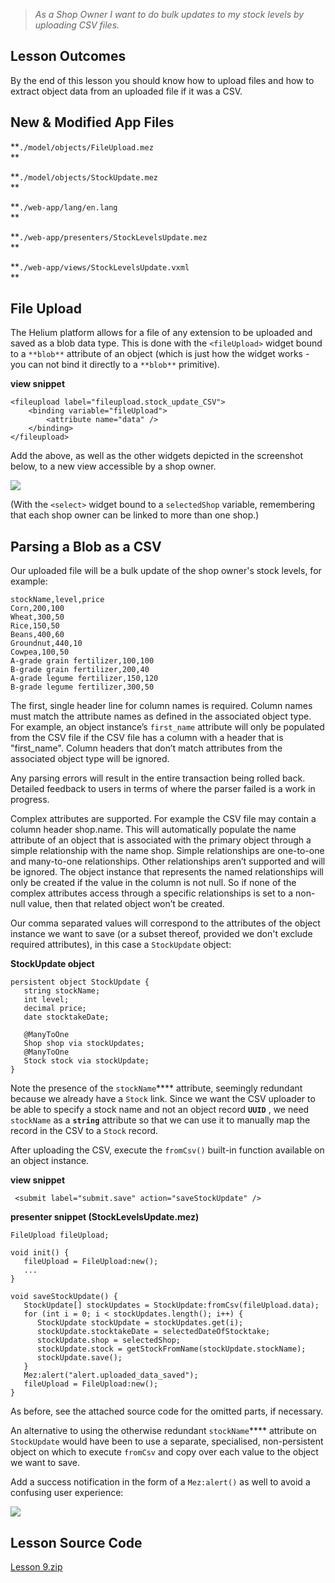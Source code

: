 > _As a Shop Owner I want to do bulk updates to my stock levels by uploading CSV files._

  


  


## Lesson Outcomes

By the end of this lesson you should know how to upload files and how to extract object data from an uploaded file if it was a CSV. 

  


  


## New & Modified App Files

**`./model/objects/FileUpload.mez`  
**

**`./model/objects/StockUpdate.mez`  
**

**`./web-app/lang/en.lang`  
**

**`./web-app/presenters/StockLevelsUpdate.mez`  
**

**`./web-app/views/StockLevelsUpdate.vxml`  
**

  


  


## File Upload

The Helium platform allows for a file of any extension to be uploaded and saved as a blob data type. This is done with the `<fileUpload>` widget bound to a `**blob**` attribute of an object (which is just how the widget works - you can not bind it directly to a `**blob**` primitive).

**view snippet**
    
    
    <fileupload label="fileupload.stock_update_CSV">
    	<binding variable="fileUpload">
    		<attribute name="data" />
    	</binding>
    </fileupload>

Add the above, as well as the other widgets depicted in the screenshot below, to a new view accessible by a shop owner.

![](https://mezzaninewiki.atlassian.net/wiki/download/thumbnails/5734997/Screen%20Shot%202017-02-16%20at%202.02.08%20PM.png?version=1&modificationDate=1487253747740&cacheVersion=1&api=v2&width=403&height=250)

(With the `<select>` widget bound to a `selectedShop` variable, remembering that each shop owner can be linked to more than one shop.)

  


  


## Parsing a Blob as a CSV

Our uploaded file will be a bulk update of the shop owner's stock levels, for example:
    
    
    stockName,level,price
    Corn,200,100
    Wheat,300,50
    Rice,150,50
    Beans,400,60
    Groundnut,440,10
    Cowpea,100,50
    A-grade grain fertilizer,100,100
    B-grade grain fertilizer,200,40
    A-grade legume fertilizer,150,120
    B-grade legume fertilizer,300,50

The first, single header line for column names is required. Column names must match the attribute names as defined in the associated object type. For example, an object instance’s `first_name` attribute will only be populated from the CSV file if the CSV file has a column with a header that is "first_name". Column headers that don’t match attributes from the associated object type will be ignored.

Any parsing errors will result in the entire transaction being rolled back. Detailed feedback to users in terms of where the parser failed is a work in progress.

Complex attributes are supported. For example the CSV file may contain a column header shop.name. This will automatically populate the name attribute of an object that is associated with the primary object through a simple relationship with the name shop. Simple relationships are one-to-one and many-to-one relationships. Other relationships aren’t supported and will be ignored. The object instance that represents the named relationships will only be created if the value in the column is not null. So if none of the complex attributes access through a specific relationships is set to a non-null value, then that related object won’t be created.

Our comma separated values will correspond to the attributes of the object instance we want to save (or a subset thereof, provided we don't exclude required attributes), in this case a `StockUpdate` object:

**StockUpdate object**
    
    
    persistent object StockUpdate {
       string stockName;
       int level;
       decimal price;
       date stocktakeDate;
    
       @ManyToOne
       Shop shop via stockUpdates;
       @ManyToOne
       Stock stock via stockUpdate;
    }

Note the presence of the `stockName`**** attribute, seemingly redundant because we already have a `Stock` link. Since we want the CSV uploader to be able to specify a stock name and not an object record **`UUID`** , we need `stockName` as a **`string`** attribute so that we can use it to manually map the record in the CSV to a `Stock` record.

  


After uploading the CSV, execute the `fromCsv()` built-in function available on an object instance.

**view snippet**
    
    
     <submit label="submit.save" action="saveStockUpdate" />

**presenter snippet (StockLevelsUpdate.mez)**
    
    
    FileUpload fileUpload;
    
    void init() {
       fileUpload = FileUpload:new();
       ...
    }
    
    void saveStockUpdate() {
       StockUpdate[] stockUpdates = StockUpdate:fromCsv(fileUpload.data);
       for (int i = 0; i < stockUpdates.length(); i++) {
          StockUpdate stockUpdate = stockUpdates.get(i);
          stockUpdate.stocktakeDate = selectedDateOfStocktake;
          stockUpdate.shop = selectedShop;
          stockUpdate.stock = getStockFromName(stockUpdate.stockName);
          stockUpdate.save();
       }
       Mez:alert("alert.uploaded_data_saved");
       fileUpload = FileUpload:new();
    }

As before, see the attached source code for the omitted parts, if necessary.

An alternative to using the otherwise redundant `stockName`**** attribute on `StockUpdate` would have been to use a separate, specialised, non-persistent object on which to execute `fromCsv` and copy over each value to the object we want to save.

Add a success notification in the form of a `Mez:alert()` as well to avoid a confusing user experience:

![](https://mezzaninewiki.atlassian.net/wiki/download/thumbnails/5734997/Screen%20Shot%202017-02-16%20at%2010.32.51%20PM.png?version=1&modificationDate=1487284431584&cacheVersion=1&api=v2&width=673&height=250)

  


  


  


## Lesson Source Code

[Lesson 9.zip](/wiki/download/attachments/5734997/Lesson%209.zip?version=4&modificationDate=1500292550285&cacheVersion=1&api=v2)

  

